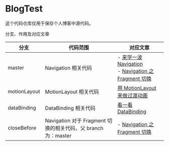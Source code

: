# BlogTest
这个代码仓库仅用于保存个人博客中源代码。

分支、作用及对应文章

| 分支         | 代码范围                                                     | 对应文章                                                     |
| ------------ | ------------------------------------------------------------ | ------------------------------------------------------------ |
| master       | Navigation 相关代码                                          | - [来学一波 Navigation](https://jiangjiwei.site/post/lai-xue-yi-bo-navigation/)<br />- [Navigation 之 Fragment 切换](https://jiangjiwei.site/post/navigation-zhi-fragment-qie-huan/) |
| motionLayout | MotionLayout 相关代码                                        | [用 MotionLayout 来做过渡动画](https://jiangjiwei.site/post/yong-motionlayout-lai-zuo-guo-du-dong-hua/) |
| dataBinding  | DataBinding 相关代码                                         | [看一看 DataBinding](https://jiangjiwei.site/post/kan-yi-kan-databinding/) |
| closeBefore  | Navigation 对于 Fragment 切换的相关代码，父 branch 为：master | - [Navigation 之 Fragment 切换](https://jiangjiwei.site/post/navigation-zhi-fragment-qie-huan/) |


